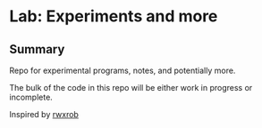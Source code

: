 # Lab: Experiments and more

## Summary
Repo for experimental programs, notes, and potentially more.

The bulk of the code in this repo will be either work in progress or incomplete.

Inspired by [rwxrob](https://youtube.com/watch?v=UTmQLddjPTU)
